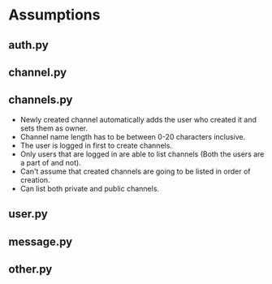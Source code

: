 # Assumptions
## auth.py



## channel.py



## channels.py
- Newly created channel automatically adds the user who created it and sets them as owner.
- Channel name length has to be between 0-20 characters inclusive. 
- The user is logged in first to create channels. 
- Only users that are logged in are able to list channels (Both the users are a part of and not).
- Can't assume that created channels are going to be listed in order of creation.
- Can list both private and public channels.

## user.py



## message.py



## other.py



